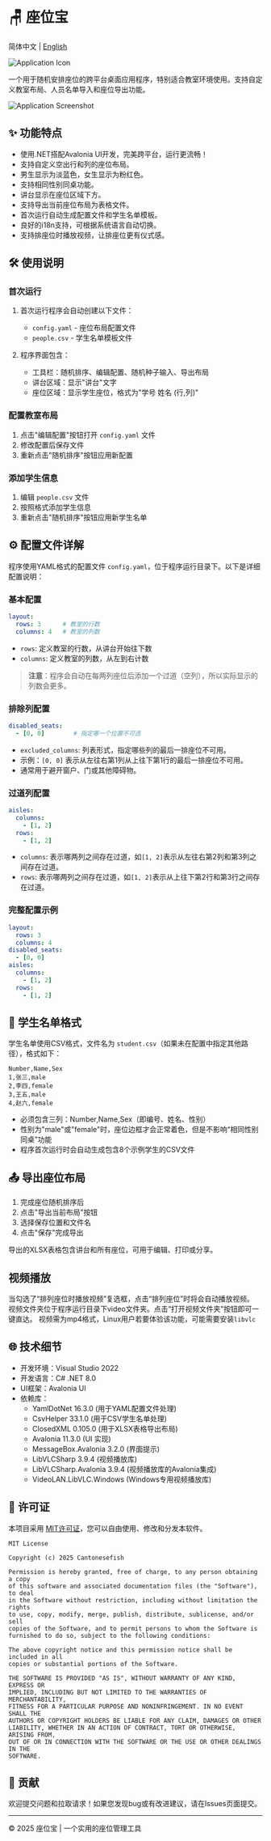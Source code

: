 # 🪑 座位宝

简体中文 | [English](README.md)

![Application Icon](Project.png)

一个用于随机安排座位的跨平台桌面应用程序，特别适合教室环境使用。支持自定义教室布局、人员名单导入和座位导出功能。

![Application Screenshot](screenshot.png)

## ✨ 功能特点

- 使用.NET搭配Avalonia UI开发，完美跨平台，运行更流畅！
- 支持自定义空出行和列的座位布局。
- 男生显示为淡蓝色，女生显示为粉红色。
- 支持相同性别同桌功能。
- 讲台显示在座位区域下方。
- 支持导出当前座位布局为表格文件。
- 首次运行自动生成配置文件和学生名单模板。
- 良好的i18n支持，可根据系统语言自动切换。
- 支持排座位时播放视频，让排座位更有仪式感。

## 🛠 使用说明

### 首次运行

1. 首次运行程序会自动创建以下文件：
   - `config.yaml` - 座位布局配置文件
   - `people.csv` - 学生名单模板文件

2. 程序界面包含：
   - 工具栏：随机排序、编辑配置、随机种子输入、导出布局
   - 讲台区域：显示"讲台"文字
   - 座位区域：显示学生座位，格式为"学号 姓名 (行,列)"

### 配置教室布局

1. 点击"编辑配置"按钮打开 `config.yaml` 文件
2. 修改配置后保存文件
3. 重新点击"随机排序"按钮应用新配置

### 添加学生信息

1. 编辑 `people.csv` 文件
2. 按照格式添加学生信息
3. 重新点击"随机排序"按钮应用新学生名单

## ⚙️ 配置文件详解

程序使用YAML格式的配置文件 `config.yaml`，位于程序运行目录下。以下是详细配置说明：

### 基本配置

```yaml
layout:
  rows: 3      # 教室的行数
  columns: 4   # 教室的列数
```

- `rows`: 定义教室的行数，从讲台开始往下数
- `columns`: 定义教室的列数，从左到右计数

> **注意**：程序会自动在每两列座位后添加一个过道（空列），所以实际显示的列数会更多。

### 排除列配置

```yaml
disabled_seats:
  - [0, 0]        # 指定哪一个位置不可选
```

- `excluded_columns`: 列表形式，指定哪些列的最后一排座位不可用。
- 示例：`[0, 0]` 表示从左往右第1列从上往下第1行的最后一排座位不可用。
- 通常用于避开窗户、门或其他障碍物。

### 过道列配置

```yaml
aisles:
  columns:
    - [1, 2]
  rows:
    - [1, 2]
```

- `columns`: 表示哪两列之间存在过道，如`[1, 2]`表示从左往右第2列和第3列之间存在过道。
- `rows`: 表示哪两列之间存在过道，如`[1, 2]`表示从上往下第2行和第3行之间存在过道。

### 完整配置示例

```yaml
layout:
  rows: 3
  columns: 4
disabled_seats:
  - [0, 0]
aisles:
  columns:
    - [1, 2]
  rows:
    - [1, 2]
```

## 📄 学生名单格式

学生名单使用CSV格式，文件名为 `student.csv`（如果未在配置中指定其他路径），格式如下：

```csv
Number,Name,Sex
1,张三,male
2,李四,female
3,王五,male
4,赵六,female
```

- 必须包含三列：Number,Name,Sex（即编号、姓名、性别）
- 性别为"male"或"female"时，座位边框才会正常着色，但是不影响“相同性别同桌”功能
- 程序首次运行时会自动生成包含8个示例学生的CSV文件

## 📤 导出座位布局

1. 完成座位随机排序后
2. 点击"导出当前布局"按钮
3. 选择保存位置和文件名
5. 点击"保存"完成导出

导出的XLSX表格包含讲台和所有座位，可用于编辑、打印或分享。

## 视频播放

当勾选了“排列座位时播放视频”复选框，点击“排列座位”时将会自动播放视频。
视频文件夹位于程序运行目录下video文件夹。点击“打开视频文件夹”按钮即可一键直达。
视频需为mp4格式，Linux用户若要体验该功能，可能需要安装`libvlc`

## 🌐 技术细节

- 开发环境：Visual Studio 2022
- 开发语言：C# .NET 8.0
- UI框架：Avalonia UI
- 依赖库：
  - YamlDotNet 16.3.0 (用于YAML配置文件处理)
  - CsvHelper 33.1.0 (用于CSV学生名单处理)
  - ClosedXML 0.105.0 (用于XLSX表格导出布局)
  - Avalonia 11.3.0 (UI 实现)
  - MessageBox.Avalonia 3.2.0 (界面提示)
  - LibVLCSharp 3.9.4 (视频播放库)
  - LibVLCSharp.Avalonia 3.9.4 (视频播放库的Avalonia集成)
  - VideoLAN.LibVLC.Windows (Windows专用视频播放库)

## 📄 许可证

本项目采用 [MIT许可证](LICENSE)，您可以自由使用、修改和分发本软件。

```
MIT License

Copyright (c) 2025 Cantonesefish

Permission is hereby granted, free of charge, to any person obtaining a copy
of this software and associated documentation files (the "Software"), to deal
in the Software without restriction, including without limitation the rights
to use, copy, modify, merge, publish, distribute, sublicense, and/or sell
copies of the Software, and to permit persons to whom the Software is
furnished to do so, subject to the following conditions:

The above copyright notice and this permission notice shall be included in all
copies or substantial portions of the Software.

THE SOFTWARE IS PROVIDED "AS IS", WITHOUT WARRANTY OF ANY KIND, EXPRESS OR
IMPLIED, INCLUDING BUT NOT LIMITED TO THE WARRANTIES OF MERCHANTABILITY,
FITNESS FOR A PARTICULAR PURPOSE AND NONINFRINGEMENT. IN NO EVENT SHALL THE
AUTHORS OR COPYRIGHT HOLDERS BE LIABLE FOR ANY CLAIM, DAMAGES OR OTHER
LIABILITY, WHETHER IN AN ACTION OF CONTRACT, TORT OR OTHERWISE, ARISING FROM,
OUT OF OR IN CONNECTION WITH THE SOFTWARE OR THE USE OR OTHER DEALINGS IN THE
SOFTWARE.
```

## 🤝 贡献

欢迎提交问题和拉取请求！如果您发现bug或有改进建议，请在Issues页面提交。

---

© 2025 座位宝 | 一个实用的座位管理工具
